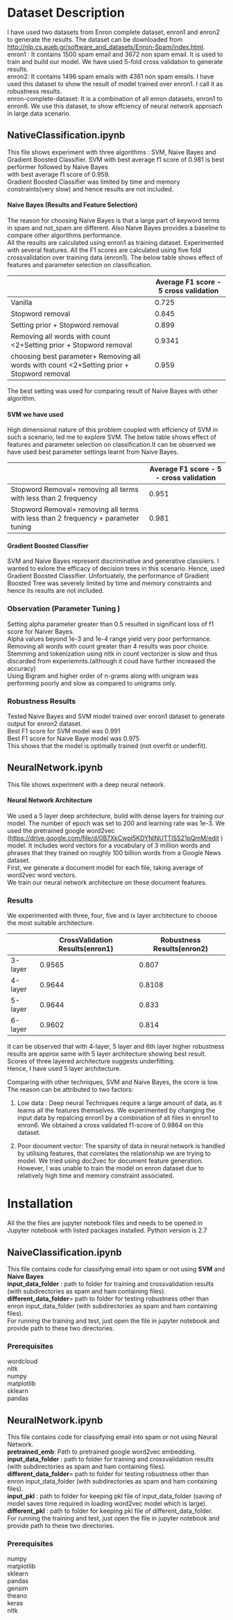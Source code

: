 
# Dataset Description
I have used two datasets from Enron complete dataset,  enron1 and enron2 to generate the results. 
The dataset can be downloaded from  http://nlp.cs.aueb.gr/software_and_datasets/Enron-Spam/index.html.  
enron1 : It contains 1500 spam email and 3672 non spam email. It is used to train and build our model.
We have used 5-fold cross validation to generate results.     
enron2: It contains 1496 spam emails with 4361 non spam emails. I have used this dataset to show the result of model trained over 
enron1. I call it as robustness results.   
enron-complete-dataset: It is a combination of all enron datasets, enron1 to enron6. We use this dataset, to show effciency of  neural network approach in large data scenario. 

## NativeClassification.ipynb
This file shows experiment  with three algorithms : SVM, Naive Bayes and Gradient Boosted Classifier. 
SVM with best average f1 score of  0.981  is best performer followed by Naive Bayes  
with best average f1 score of 0.959.    
Gradient Boosted Classifier was limited by time and memory constraints(very slow) and hence results are not included.   

#### Naive Bayes (Results and Feature Selection)
The reason for choosing Naive Bayes is that   a large part of keyword terms in spam and not_spam are different. Also Naive Bayes provides a baseline to compare other algorithms performance.   
All the results are calculated using enron1 as training dataset. 
Experimented with several features. All the F1 scores are calculated using five fold crossvalidation over training data (enron1).
The below table shows effect of features and parameter selection on classification. 

|                                                                                            | Average F1 score - 5 cross validation |
|--------------------------------------------------------------------------------------------|-----------------------------------------|
| Vanilla                                                                                    | 0.725                                   |
| Stopword removal                                                                           | 0.845                                   |
| Setting prior + Stopword removal                                                           | 0.899                                   |
| Removing all words with count <2+Setting prior + Stopword removal                          | 0.9341                                  |
| choosing best parameter+ Removing all words with count <2+Setting prior + Stopword removal | 0.959                                   |
The best setting was used for comparing result of Naive Bayes with other algorithm. 

#### SVM we have used 
High dimensional nature of this problem coupled  with effciency of SVM in such a scenario, led me to explore SVM. 
The below table shows effect of features and parameter selection on classification.It can be observed we have used best parameter settings learnt from Naive Bayes.

|                                                                                     | Average F1 score - 5 - cross validation |
|-------------------------------------------------------------------------------------|-----------------------------------------|
| Stopword Removal+ removing all terms with less than 2 frequency                    | 0.951                                   |
| Stopword Removal+ removing all terms with less than 2 frequency + parameter tuning | 0.981                                   |
    

#### Gradient Boosted Classifier
SVM and Naive Bayes represent discriminative and generative classiiers. I wanted to exlore the efficacy of decision trees in this scenario. Hence, used Gradient Boosted Classifier. Unfortuately, the performance of Gradient Boosted Tree was severely limited by time and memory constraints and  hence its results are not included. 


### Observation  (Parameter Tuning )
Setting alpha parameter greater than 0.5 resulted in significant loss of f1 score for Naiver Bayes.  
Alpha values beyond 1e-3 and 1e-4 range yield very poor performance.  
Removing all words with count greater than 4 results was poor choice.
Stemming and tokenization using nltk in count vectorizer is slow and thus discarded from experiemnts.(although it coud have further increased the accuracy)     
Using Bigram and higher order of n-grams along with unigram was performing poorly  and slow as compared to unigrams only.   

### Robustness Results
Tested Naive Bayes and SVM model trained over enron1 dataset to generate output for enron2 dataset.  
Best F1 score  for SVM model was 0.991  
Best F1 score  for  Naive Baye model was 0.975  
This shows  that the  model is optimally trained (not overfit or underfit). 

## NeuralNetwork.ipynb
This file shows experiment with a deep neural network.     

#### Neural Network Architecture 
We used a 5 layer deep architecture, build with dense layers for training our model.
The number of epoch was set to 200 and learning rate was 1e-3.
We used the pretrained google word2vec (https://drive.google.com/file/d/0B7XkCwpI5KDYNlNUTTlSS21pQmM/edit  ) model.
It includes word vectors for a vocabulary of 3 million words and phrases that they trained on roughly 100 billion words from a Google News dataset.  
First, we generate a document model for each file, taking average of word2vec word vectors.   
We train our neural network architecture on these document features.  

### Results
We experimented with three, four, five and ix layer   architecture to choose the most suitable architecture. 

|          | CrossValidation Results(enron1) | Robustness Results(enron2) |
|----------|---------------------------------|----------------------------|
| 3-layer  | 0.9565                          | 0.807                       |
| 4-layer  | 0.9644                          | 0.8108                     |
| 5-layer  | 0.9644                          | 0.833                     |  
| 6-layer  | 0.9602                          | 0.814                      |  

It can be observed that with 4-layer, 5 layer and 6th layer higher robustness results are approx same with 5 layer architecture showing best result. Scores  of three layered architecture suggests underfitting.   
Hence, I have used 5 layer architecture.

Comparing with other techniques, SVM and Naive Bayes, the score is low. The reason can be attributed to two factors:  
1) Low data : Deep neural Techniques require a large amount of data, as it learns all the features themselves. We experimented by changing the input data by repalcing enron1 by  a combination of all files in enron1 to enron6.     We obtained a cross validated f1-score of  0.9864 on this dataset.

2) Poor document vector: The sparsity of data in neural network is handled by utilising features, that correlates the relationship we are trying to model. We tried using doc2vec for document feature generation. However, I was unable to train the model on enron dataset due to relatively high time and memory constraint associated.
 

# Installation
All the the files are jupyter notebook files and needs to be opened in Jupyter notebook with listed packages installed.
Python version is 2.7
## NaiveClassification.ipynb
This file contains code for classifying email into spam or not using **SVM** and **Naive Bayes**  
**input_data_folder** : path to folder for training and crossvalidation results (with subdirectories as spam and ham containing files). 
**different_data_folder**= path to folder for testing robustness other than enron input_data_folder (with subdirectories as spam and ham containing files).   
For running the training and test, just open the file in jupyter notebook and  provide path to these two directories.   

### Prerequisites
wordcloud  
nltk  
numpy  
matplotlib  
sklearn  
pandas  

## NeuralNetwork.ipynb
This file contains code for classifying email into spam or not using Neural Network.  
**pretrained_emb**: Path to pretrained google word2vec embedding.     
**input_data_folder** : path to folder for training and crossvalidation results (with subdirectories as spam and ham containing files).   
**different_data_folder**= path to folder for testing robustness other than enron input_data_folder (with subdirectories as spam and ham containing files).    
**input_pkl** : path to folder for keeping pkl file of input_data_folder (saving of model saves time required in loading word2vec model which is large).   
**different_pkl** : path to folder for keeping pkl file of different_data_folder.   
For running the training and test, just open the file in jupyter notebook and  provide path to these two directories.     

### Prerequisites   
numpy  
matplotlib  
sklearn  
pandas  
gensim  
theano  
keras  
nltk  







